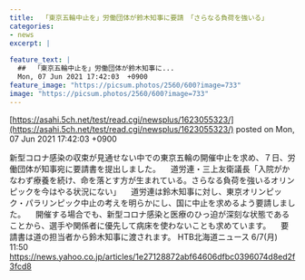 ```yaml
---
title:  「東京五輪中止を」労働団体が鈴木知事に要請　「さらなる負荷を強いる」  
categories:
- news
excerpt: |
  
feature_text: |
  ##  「東京五輪中止を」労働団体が鈴木知事に...
  Mon, 07 Jun 2021 17:42:03  +0900
feature_image: "https://picsum.photos/2560/600?image=733"
image: "https://picsum.photos/2560/600?image=733"
---
```


[https://asahi.5ch.net/test/read.cgi/newsplus/1623055323/](https://asahi.5ch.net/test/read.cgi/newsplus/1623055323/)
posted on Mon, 07 Jun 2021 17:42:03  +0900

<!--more-->

新型コロナ感染の収束が見通せない中での東京五輪の開催中止を求め、７日、労働団体が知事宛に要請書を提出しました。 　道労連・三上友衛議長「入院がかなわず療養を続け、命を落とす方が生まれている。さらなる負荷を強いるオリンピックを今はやる状況にない」 　道労連は鈴木知事に対し、東京オリンピック・パラリンピック中止の考えを明らかにし、国に中止を求めるよう要請しました。 　開催する場合でも、新型コロナ感染と医療のひっ迫が深刻な状態であることから、選手や関係者に優先して病床を使わないことも求めています。 　要請書は道の担当者から鈴木知事に渡されます。 HTB北海道ニュース 6/7(月) 11:50 https://news.yahoo.co.jp/articles/1e27128872abf64606dfbc0396074d8ed2f3fcd8
